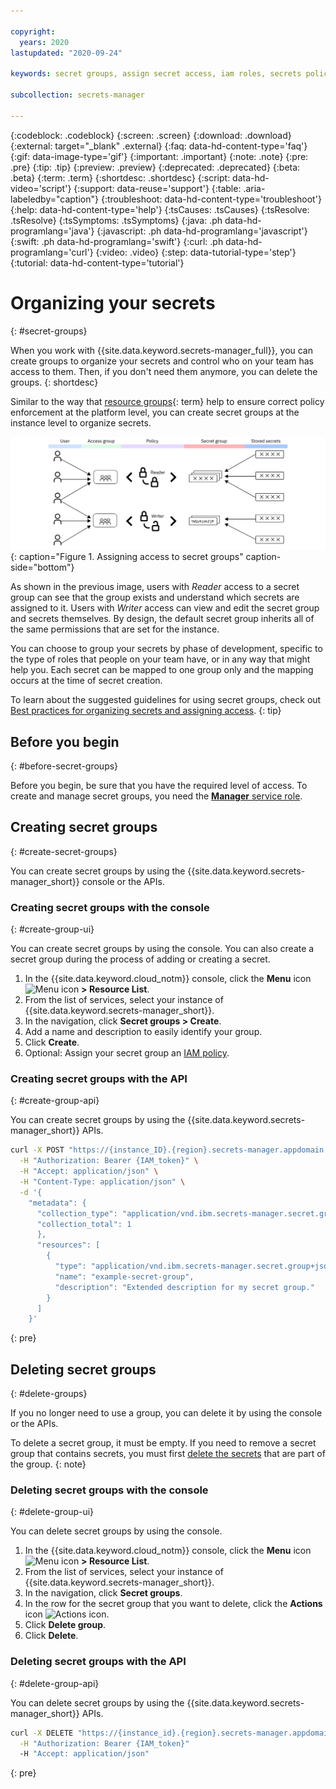 ```yaml
---

copyright:
  years: 2020
lastupdated: "2020-09-24"

keywords: secret groups, assign secret access, iam roles, secrets policies, organize secrets

subcollection: secrets-manager

---
```


{:codeblock: .codeblock}
{:screen: .screen}
{:download: .download}
{:external: target="_blank" .external}
{:faq: data-hd-content-type='faq'}
{:gif: data-image-type='gif'}
{:important: .important}
{:note: .note}
{:pre: .pre}
{:tip: .tip}
{:preview: .preview}
{:deprecated: .deprecated}
{:beta: .beta}
{:term: .term}
{:shortdesc: .shortdesc}
{:script: data-hd-video='script'}
{:support: data-reuse='support'}
{:table: .aria-labeledby="caption"}
{:troubleshoot: data-hd-content-type='troubleshoot'}
{:help: data-hd-content-type='help'}
{:tsCauses: .tsCauses}
{:tsResolve: .tsResolve}
{:tsSymptoms: .tsSymptoms}
{:java: .ph data-hd-programlang='java'}
{:javascript: .ph data-hd-programlang='javascript'}
{:swift: .ph data-hd-programlang='swift'}
{:curl: .ph data-hd-programlang='curl'}
{:video: .video}
{:step: data-tutorial-type='step'}
{:tutorial: data-hd-content-type='tutorial'}

# Organizing your secrets
{: #secret-groups}

When you work with {{site.data.keyword.secrets-manager_full}}, you can create groups to organize your secrets and control who on your team has access to them. Then, if you don't need them anymore, you can delete the groups.
{: shortdesc}

Similar to the way that [resource groups](#x2161955){: term} help to ensure correct policy enforcement at the platform level, you can create secret groups at the instance level to organize secrets.

![The image shows two examples of a secret group and how they're mapped to access groups. One where the reader role is assigned and one where the manager role is assigned. The content is explained fully in the surrounding text.](../images/secret-group.svg){: caption="Figure 1. Assigning access to secret groups" caption-side="bottom"}

As shown in the previous image, users with *Reader* access to a secret group can see that the group exists and understand which secrets are assigned to it. Users with *Writer* access can view and edit the secret group and secrets themselves. By design, the default secret group inherits all of the same permissions that are set for the instance.

You can choose to group your secrets by phase of development, specific to the type of roles that people on your team have, or in any way that might help you. Each secret can be mapped to one group only and the mapping occurs at the time of secret creation. 

To learn about the suggested guidelines for using secret groups, check out [Best practices for organizing secrets and assigning access](/docs/secrets-manager?topic=secrets-manager-best-practices-organize-secrets).
{: tip}

## Before you begin
{: #before-secret-groups}

Before you begin, be sure that you have the required level of access. To create and manage secret groups, you need the [**Manager** service role](/docs/secrets-manager?topic=secrets-manager-iam).


## Creating secret groups
{: #create-secret-groups}

You can create secret groups by using the {{site.data.keyword.secrets-manager_short}} console or the APIs.

### Creating secret groups with the console
{: #create-group-ui}

You can create secret groups by using the console. You can also create a secret group during the process of adding or creating a secret.

1. In the {{site.data.keyword.cloud_notm}} console, click the **Menu** icon ![Menu icon](../../icons/icon_hamburger.svg) **> Resource List**.
2. From the list of services, select your instance of {{site.data.keyword.secrets-manager_short}}.
3. In the navigation, click **Secret groups > Create**.
4. Add a name and description to easily identify your group.
5. Click **Create**.
6. Optional: Assign your secret group an [IAM policy](/docs/secrets-manager?topic=secrets-manager-assign-access).


### Creating secret groups with the API
{: #create-group-api}

You can create secret groups by using the {{site.data.keyword.secrets-manager_short}} APIs.

```bash
curl -X POST "https://{instance_ID}.{region}.secrets-manager.appdomain.cloud/api/v1/secret_groups" \
  -H "Authorization: Bearer {IAM_token}" \
  -H "Accept: application/json" \
  -H "Content-Type: application/json" \
  -d '{ 
    "metadata": { 
      "collection_type": "application/vnd.ibm.secrets-manager.secret.group+json", 
      "collection_total": 1 
      }, 
      "resources": [ 
        { 
          "type": "application/vnd.ibm.secrets-manager.secret.group+json",
          "name": "example-secret-group", 
          "description": "Extended description for my secret group."
        } 
      ] 
    }' 
```
{: pre}


## Deleting secret groups
{: #delete-groups}

If you no longer need to use a group, you can delete it by using the console or the APIs.

To delete a secret group, it must be empty. If you need to remove a secret group that contains secrets, you must first [delete the secrets](/docs/secrets-manager?topic=secrets-manager-delete-secrets) that are part of the group.
{: note}


### Deleting secret groups with the console
{: #delete-group-ui}

You can delete secret groups by using the console.

1. In the {{site.data.keyword.cloud_notm}} console, click the **Menu** icon ![Menu icon](../../icons/icon_hamburger.svg) **> Resource List**.
2. From the list of services, select your instance of {{site.data.keyword.secrets-manager_short}}.
3. In the navigation, click **Secret groups**.
4. In the row for the secret group that you want to delete, click the **Actions** icon ![Actions icon](../icons/actions-icon-vertical.svg).
5. Click **Delete group**.
6. Click **Delete**.

### Deleting secret groups with the API
{: #delete-group-api}

You can delete secret groups by using the {{site.data.keyword.secrets-manager_short}} APIs.

```bash
curl -X DELETE "https://{instance_id}.{region}.secrets-manager.appdomain.cloud/api/v1/secret_groups/{id}" \
  -H "Authorization: Bearer {IAM_token}" 
  -H "Accept: application/json" 
```
{: pre}

